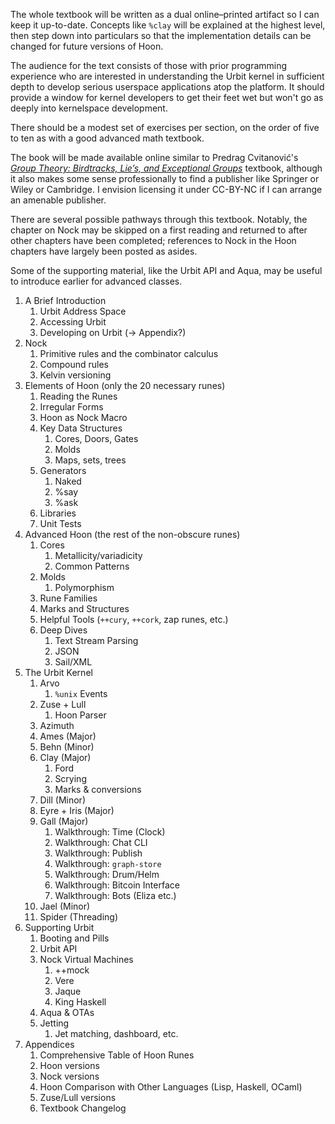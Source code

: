 The whole textbook will be written as a dual online–printed artifact so I can keep it up-to-date.  Concepts like `%clay` will be explained at the highest level, then step down into particulars so that the implementation details can be changed for future versions of Hoon.

The audience for the text consists of those with prior programming experience who are interested in understanding the Urbit kernel in sufficient depth to develop serious userspace applications atop the platform.  It should provide a window for kernel developers to get their feet wet but won't go as deeply into kernelspace development.

There should be a modest set of exercises per section, on the order of five to ten as with a good advanced math textbook.

The book will be made available online similar to Predrag Cvitanović's [_Group Theory:  Birdtracks, Lie’s, and Exceptional Groups_](http://birdtracks.eu/) textbook, although it also makes some sense professionally to find a publisher like Springer or Wiley or Cambridge.  I envision licensing it under CC-BY-NC if I can arrange an amenable publisher.

There are several possible pathways through this textbook.  Notably, the chapter on Nock may be skipped on a first reading and returned to after other chapters have been completed; references to Nock in the Hoon chapters have largely been posted as asides.

Some of the supporting material, like the Urbit API and Aqua, may be useful to introduce earlier for advanced classes.

1. A Brief Introduction
    1. Urbit Address Space
    2. Accessing Urbit
    3. Developing on Urbit (→ Appendix?)
2. Nock
    1. Primitive rules and the combinator calculus
    2. Compound rules
    3. Kelvin versioning
3. Elements of Hoon (only the 20 necessary runes)
    1. Reading the Runes
    2. Irregular Forms
    3. Hoon as Nock Macro
    4. Key Data Structures
        1. Cores, Doors, Gates
        2. Molds
        3. Maps, sets, trees
    5. Generators
        1. Naked
        2. %say
        3. %ask
    6. Libraries
    7. Unit Tests
4. Advanced Hoon (the rest of the non-obscure runes)
    1. Cores
        1. Metallicity/variadicity
        2. Common Patterns
    2. Molds
        1. Polymorphism
    3. Rune Families
    4. Marks and Structures
    5. Helpful Tools (`++cury`, `++cork`, zap runes, etc.)
    6. Deep Dives
        1. Text Stream Parsing
        2. JSON
        3. Sail/XML
5. The Urbit Kernel
    1. Arvo
        1. `%unix` Events
    2. Zuse + Lull
        1. Hoon Parser
    3. Azimuth
    4. Ames (Major)
    5. Behn (Minor)
    6. Clay (Major)
        1. Ford
        2. Scrying
        3. Marks & conversions
    7. Dill (Minor)
    8. Eyre + Iris (Major)
    9. Gall (Major)
        1. Walkthrough:  Time (Clock)
        2. Walkthrough:  Chat CLI
        3. Walkthrough:  Publish
        4. Walkthrough:  `graph-store`
        5. Walkthrough:  Drum/Helm
        6. Walkthrough:  Bitcoin Interface
        7. Walkthrough:  Bots (Eliza etc.)
    10. Jael (Minor)
    11. Spider (Threading)
6. Supporting Urbit
    1. Booting and Pills
    2. Urbit API
    3. Nock Virtual Machines
        1. ++mock
        2. Vere
        3. Jaque
        4. King Haskell
    4. Aqua & OTAs
    5. Jetting
        1. Jet matching, dashboard, etc.
7. Appendices
    1. Comprehensive Table of Hoon Runes
    2. Hoon versions
    3. Nock versions
    4. Hoon Comparison with Other Languages (Lisp, Haskell, OCaml)
    5. Zuse/Lull versions
    6. Textbook Changelog
